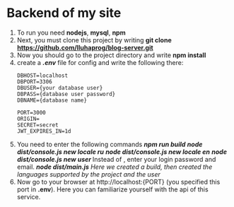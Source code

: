 # Backend of my site


1. To run you need **nodejs**, **mysql**, **npm**
2. Next, you must clone this project by writing **git clone https://github.com/Iluhaprog/blog-server.git**
3. Now you should go to the project directory and write **npm install**
4. create a ***.env*** file for config and write the following there:
    ~~~STATIC_FILES=uploads
    DBHOST=localhost
    DBPORT=3306
    DBUSER={your database user}
    DBPASS={database user password}
    DBNAME={database name}
    
    PORT=3000
    ORIGIN=
    SECRET=secret
    JWT_EXPIRES_IN=1d
5. You need to enter the following commands 
    ***npm run build***
    ***node dist/console.js new locale ru***
    ***node dist/console.js new locale en***
    ***node dist/console.js new user <login> <password> <email>*** Instead of <login> <password> <email>, enter your login password and email.
    ***node dist/main.js***
    *Here we created a build, then created the languages supported by the project and the user*
6. Now go to your browser at http://localhost:{PORT} (you specified this port in **.env**). Here you can familiarize yourself with the api of this service.